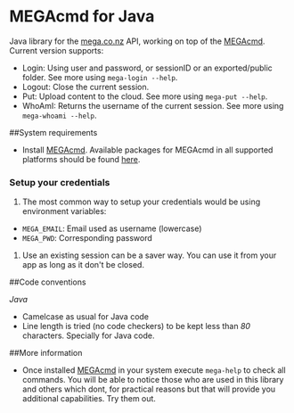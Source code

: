 MEGAcmd for Java
================
Java library for the [mega.co.nz][mega] API, working on top of the [MEGAcmd][megacmd]. 
Current version supports:
* Login: Using user and password, or sessionID or an exported/public folder. See more using 
`mega-login --help`.
* Logout: Close the current session.
* Put: Upload content to the cloud. See more using `mega-put --help`.
* WhoAmI: Returns the username of the current session. See more using `mega-whoami --help`.

##System requirements
* Install [MEGAcmd][megacmd]. Available packages for MEGAcmd in all supported 
platforms should be found [here][megacmd-install].

### Setup your credentials
1. The most common way to setup your credentials would be using environment variables:
* `MEGA_EMAIL`: Email used as username (lowercase)
* `MEGA_PWD`: Corresponding password

1. Use an existing session can be a saver way. You can use it from your app as long 
as it don't be closed.

##Code conventions

*Java*
* Camelcase as usual for Java code
* Line length is tried (no code checkers) to be kept less than *80* characters. Specially for Java code.


##More information
* Once installed [MEGAcmd][megacmd] in your system execute `mega-help` to check all commands.
You will be able to notice those who are used in this library and others which dont, for practical
reasons but that will provide you additional capabilities. Try them out.

[mega]: https://mega.co.nz
[megacmd]: https://github.com/meganz/MEGAcmd
[megacmd-install]: https://mega.nz/cmd